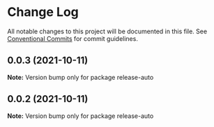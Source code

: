# Change Log

All notable changes to this project will be documented in this file.
See [Conventional Commits](https://conventionalcommits.org) for commit guidelines.

## 0.0.3 (2021-10-11)

**Note:** Version bump only for package release-auto





## 0.0.2 (2021-10-11)

**Note:** Version bump only for package release-auto
